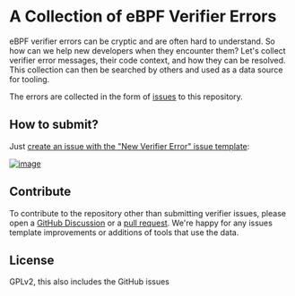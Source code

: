 # A Collection of eBPF Verifier Errors

eBPF verifier errors can be cryptic and are often hard to understand.
So how can we help new developers when they encounter them?
Let's collect verifier error messages, their code context, 
and how they can be resolved.
This collection can then be searched by others and used
as a data source for tooling.

The errors are collected in the form of 
[issues](https://github.com/parttimenerd/ebpf-verifier-errors/issues) to this
repository.

## How to submit?

Just [create an issue with the "New Verifier Error" issue template](https://github.com/parttimenerd/ebpf-verifier-errors/issues/new?assignees=&labels=submisson&projects=&template=new-verifier-error.md):

[![image](https://github.com/user-attachments/assets/0e1db0e8-d27f-4d36-9371-7a0805c7788b)](https://github.com/parttimenerd/ebpf-verifier-errors/issues/new?assignees=&labels=submisson&projects=&template=new-verifier-error.md)

## Contribute
To contribute to the repository other than submitting
verifier issues, please open a [GitHub Discussion](https://github.com/parttimenerd/ebpf-verifier-errors/discussions)
or a [pull request](https://github.com/parttimenerd/ebpf-verifier-errors/pulls).
We're happy for any issues template improvements or additions
of tools that use the data.

## License
GPLv2, this also includes the GitHub issues
